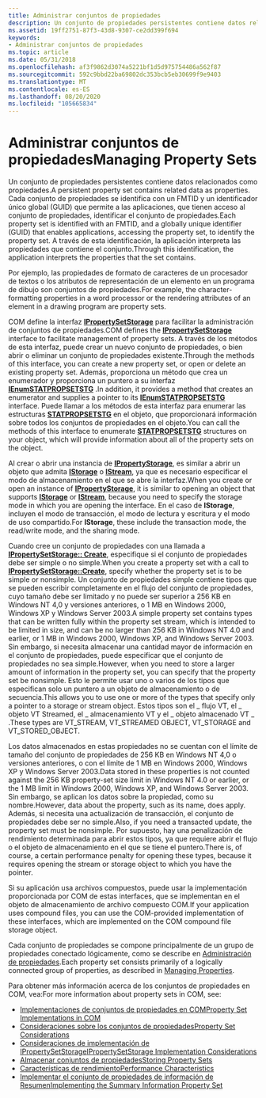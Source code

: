 ```yaml
---
title: Administrar conjuntos de propiedades
description: Un conjunto de propiedades persistentes contiene datos relacionados como propiedades.
ms.assetid: 19ff2751-87f3-43d8-9307-ce2dd399f694
keywords:
- Administrar conjuntos de propiedades
ms.topic: article
ms.date: 05/31/2018
ms.openlocfilehash: af3f9862d3074a5221bf1d5d975754486a562f87
ms.sourcegitcommit: 592c9bbd22ba69802dc353bcb5eb30699f9e9403
ms.translationtype: MT
ms.contentlocale: es-ES
ms.lasthandoff: 08/20/2020
ms.locfileid: "105665834"
---
```

# <a name="managing-property-sets"></a><span data-ttu-id="bfe18-104">Administrar conjuntos de propiedades</span><span class="sxs-lookup"><span data-stu-id="bfe18-104">Managing Property Sets</span></span>

<span data-ttu-id="bfe18-105">Un conjunto de propiedades persistentes contiene datos relacionados como propiedades.</span><span class="sxs-lookup"><span data-stu-id="bfe18-105">A persistent property set contains related data as properties.</span></span> <span data-ttu-id="bfe18-106">Cada conjunto de propiedades se identifica con un FMTID y un identificador único global (GUID) que permite a las aplicaciones, que tienen acceso al conjunto de propiedades, identificar el conjunto de propiedades.</span><span class="sxs-lookup"><span data-stu-id="bfe18-106">Each property set is identified with an FMTID, and a globally unique identifier (GUID) that enables applications, accessing the property set, to identify the property set.</span></span> <span data-ttu-id="bfe18-107">A través de esta identificación, la aplicación interpreta las propiedades que contiene el conjunto.</span><span class="sxs-lookup"><span data-stu-id="bfe18-107">Through this identification, the application interprets the properties that the set contains.</span></span>

<span data-ttu-id="bfe18-108">Por ejemplo, las propiedades de formato de caracteres de un procesador de textos o los atributos de representación de un elemento en un programa de dibujo son conjuntos de propiedades.</span><span class="sxs-lookup"><span data-stu-id="bfe18-108">For example, the character-formatting properties in a word processor or the rendering attributes of an element in a drawing program are property sets.</span></span>

<span data-ttu-id="bfe18-109">COM define la interfaz [**IPropertySetStorage**](/windows/desktop/api/Propidl/nn-propidl-ipropertysetstorage) para facilitar la administración de conjuntos de propiedades.</span><span class="sxs-lookup"><span data-stu-id="bfe18-109">COM defines the [**IPropertySetStorage**](/windows/desktop/api/Propidl/nn-propidl-ipropertysetstorage) interface to facilitate management of property sets.</span></span> <span data-ttu-id="bfe18-110">A través de los métodos de esta interfaz, puede crear un nuevo conjunto de propiedades, o bien abrir o eliminar un conjunto de propiedades existente.</span><span class="sxs-lookup"><span data-stu-id="bfe18-110">Through the methods of this interface, you can create a new property set, or open or delete an existing property set.</span></span> <span data-ttu-id="bfe18-111">Además, proporciona un método que crea un enumerador y proporciona un puntero a su interfaz [**IEnumSTATPROPSETSTG**](/windows/win32/api/propidlbase/nn-propidlbase-ienumstatpropsetstg) .</span><span class="sxs-lookup"><span data-stu-id="bfe18-111">In addition, it provides a method that creates an enumerator and supplies a pointer to its [**IEnumSTATPROPSETSTG**](/windows/win32/api/propidlbase/nn-propidlbase-ienumstatpropsetstg) interface.</span></span> <span data-ttu-id="bfe18-112">Puede llamar a los métodos de esta interfaz para enumerar las estructuras [**STATPROPSETSTG**](/windows/win32/api/propidlbase/nn-propidlbase-ienumstatpropsetstg) en el objeto, que proporcionará información sobre todos los conjuntos de propiedades en el objeto.</span><span class="sxs-lookup"><span data-stu-id="bfe18-112">You can call the methods of this interface to enumerate [**STATPROPSETSTG**](/windows/win32/api/propidlbase/nn-propidlbase-ienumstatpropsetstg) structures on your object, which will provide information about all of the property sets on the object.</span></span>

<span data-ttu-id="bfe18-113">Al crear o abrir una instancia de [**IPropertyStorage**](/windows/desktop/api/Propidl/nn-propidl-ipropertystorage), es similar a abrir un objeto que admita [**IStorage**](/windows/desktop/api/Objidl/nn-objidl-istorage) o [**IStream**](/windows/desktop/api/Objidl/nn-objidl-istream), ya que es necesario especificar el modo de almacenamiento en el que se abre la interfaz.</span><span class="sxs-lookup"><span data-stu-id="bfe18-113">When you create or open an instance of [**IPropertyStorage**](/windows/desktop/api/Propidl/nn-propidl-ipropertystorage), it is similar to opening an object that supports [**IStorage**](/windows/desktop/api/Objidl/nn-objidl-istorage) or [**IStream**](/windows/desktop/api/Objidl/nn-objidl-istream), because you need to specify the storage mode in which you are opening the interface.</span></span> <span data-ttu-id="bfe18-114">En el caso de **IStorage**, incluyen el modo de transacción, el modo de lectura y escritura y el modo de uso compartido.</span><span class="sxs-lookup"><span data-stu-id="bfe18-114">For **IStorage**, these include the transaction mode, the read/write mode, and the sharing mode.</span></span>

<span data-ttu-id="bfe18-115">Cuando cree un conjunto de propiedades con una llamada a [**IPropertySetStorage:: Create**](/windows/desktop/api/Propidl/nf-propidl-ipropertysetstorage-create), especifique si el conjunto de propiedades debe ser simple o no simple.</span><span class="sxs-lookup"><span data-stu-id="bfe18-115">When you create a property set with a call to [**IPropertySetStorage::Create**](/windows/desktop/api/Propidl/nf-propidl-ipropertysetstorage-create), specify whether the property set is to be simple or nonsimple.</span></span> <span data-ttu-id="bfe18-116">Un conjunto de propiedades simple contiene tipos que se pueden escribir completamente en el flujo del conjunto de propiedades, cuyo tamaño debe ser limitado y no puede ser superior a 256 KB en Windows NT 4,0 y versiones anteriores, o 1 MB en Windows 2000, Windows XP y Windows Server 2003.</span><span class="sxs-lookup"><span data-stu-id="bfe18-116">A simple property set contains types that can be written fully within the property set stream, which is intended to be limited in size, and can be no larger than 256 KB in Windows NT 4.0 and earlier, or 1 MB in Windows 2000, Windows XP, and Windows Server 2003.</span></span> <span data-ttu-id="bfe18-117">Sin embargo, si necesita almacenar una cantidad mayor de información en el conjunto de propiedades, puede especificar que el conjunto de propiedades no sea simple.</span><span class="sxs-lookup"><span data-stu-id="bfe18-117">However, when you need to store a larger amount of information in the property set, you can specify that the property set be nonsimple.</span></span> <span data-ttu-id="bfe18-118">Esto le permite usar uno o varios de los tipos que especifican solo un puntero a un objeto de almacenamiento o de secuencia.</span><span class="sxs-lookup"><span data-stu-id="bfe18-118">This allows you to use one or more of the types that specify only a pointer to a storage or stream object.</span></span> <span data-ttu-id="bfe18-119">Estos tipos son el \_ flujo VT, el \_ objeto VT Streamed, el \_ almacenamiento VT y el \_ objeto almacenado VT \_ .</span><span class="sxs-lookup"><span data-stu-id="bfe18-119">These types are VT\_STREAM, VT\_STREAMED OBJECT, VT\_STORAGE and VT\_STORED\_OBJECT.</span></span>

<span data-ttu-id="bfe18-120">Los datos almacenados en estas propiedades no se cuentan con el límite de tamaño del conjunto de propiedades de 256 KB en Windows NT 4,0 o versiones anteriores, o con el límite de 1 MB en Windows 2000, Windows XP y Windows Server 2003.</span><span class="sxs-lookup"><span data-stu-id="bfe18-120">Data stored in these properties is not counted against the 256 KB property-set size limit in Windows NT 4.0 or earlier, or the 1 MB limit in Windows 2000, Windows XP, and Windows Server 2003.</span></span> <span data-ttu-id="bfe18-121">Sin embargo, se aplican los datos sobre la propiedad, como su nombre.</span><span class="sxs-lookup"><span data-stu-id="bfe18-121">However, data about the property, such as its name, does apply.</span></span> <span data-ttu-id="bfe18-122">Además, si necesita una actualización de transacción, el conjunto de propiedades debe ser no simple.</span><span class="sxs-lookup"><span data-stu-id="bfe18-122">Also, if you need a transacted update, the property set must be nonsimple.</span></span> <span data-ttu-id="bfe18-123">Por supuesto, hay una penalización de rendimiento determinada para abrir estos tipos, ya que requiere abrir el flujo o el objeto de almacenamiento en el que se tiene el puntero.</span><span class="sxs-lookup"><span data-stu-id="bfe18-123">There is, of course, a certain performance penalty for opening these types, because it requires opening the stream or storage object to which you have the pointer.</span></span>

<span data-ttu-id="bfe18-124">Si su aplicación usa archivos compuestos, puede usar la implementación proporcionada por COM de estas interfaces, que se implementan en el objeto de almacenamiento de archivo compuesto COM.</span><span class="sxs-lookup"><span data-stu-id="bfe18-124">If your application uses compound files, you can use the COM-provided implementation of these interfaces, which are implemented on the COM compound file storage object.</span></span>

<span data-ttu-id="bfe18-125">Cada conjunto de propiedades se compone principalmente de un grupo de propiedades conectado lógicamente, como se describe en [Administración de propiedades](managing-properties.md).</span><span class="sxs-lookup"><span data-stu-id="bfe18-125">Each property set consists primarily of a logically connected group of properties, as described in [Managing Properties](managing-properties.md).</span></span>

<span data-ttu-id="bfe18-126">Para obtener más información acerca de los conjuntos de propiedades en COM, vea:</span><span class="sxs-lookup"><span data-stu-id="bfe18-126">For more information about property sets in COM, see:</span></span>

-   [<span data-ttu-id="bfe18-127">Implementaciones de conjuntos de propiedades en COM</span><span class="sxs-lookup"><span data-stu-id="bfe18-127">Property Set Implementations in COM</span></span>](property-set-implementations-in-com.md)
-   [<span data-ttu-id="bfe18-128">Consideraciones sobre los conjuntos de propiedades</span><span class="sxs-lookup"><span data-stu-id="bfe18-128">Property Set Considerations</span></span>](property-set-considerations.md)
-   [<span data-ttu-id="bfe18-129">Consideraciones de implementación de IPropertySetStorage</span><span class="sxs-lookup"><span data-stu-id="bfe18-129">IPropertySetStorage Implementation Considerations</span></span>](ipropertysetstorage-implementation-considerations.md)
-   [<span data-ttu-id="bfe18-130">Almacenar conjuntos de propiedades</span><span class="sxs-lookup"><span data-stu-id="bfe18-130">Storing Property Sets</span></span>](storing-property-sets.md)
-   [<span data-ttu-id="bfe18-131">Características de rendimiento</span><span class="sxs-lookup"><span data-stu-id="bfe18-131">Performance Characteristics</span></span>](performance-characteristics.md)
-   [<span data-ttu-id="bfe18-132">Implementar el conjunto de propiedades de información de Resumen</span><span class="sxs-lookup"><span data-stu-id="bfe18-132">Implementing the Summary Information Property Set</span></span>](implementing-the-summary-information-property-set.md)

 

 